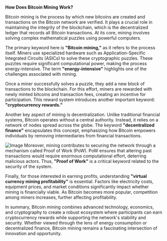 **How Does Bitcoin Mining Work?**

Bitcoin mining is the process by which new bitcoins are created and transactions on the Bitcoin network are verified. It plays a crucial role in maintaining the integrity of the blockchain, which is the decentralized ledger that records all Bitcoin transactions. At its core, mining involves solving complex mathematical puzzles using powerful computers.

The primary keyword here is **"Bitcoin mining,"** as it refers to the process itself. Miners use specialized hardware such as Application-Specific Integrated Circuits (ASICs) to solve these cryptographic puzzles. These puzzles require significant computational power, making the process energy-intensive. The term **"energy-intensive"** highlights one of the challenges associated with mining. 

Once a miner successfully solves a puzzle, they add a new block of transactions to the blockchain. For this effort, miners are rewarded with newly minted bitcoins and transaction fees, creating an incentive for participation. This reward system introduces another important keyword: **"cryptocurrency rewards."** 

Another key aspect of mining is decentralization. Unlike traditional financial systems, Bitcoin operates without a central authority. Instead, it relies on a network of nodes spread across the globe. The keyword **"decentralized finance"** encapsulates this concept, emphasizing how Bitcoin empowers individuals by removing intermediaries from financial transactions.


![Image](https://github.com/user-attachments/assets/31692037-0104-4703-abd1-696b6a7dd41b)
Moreover, mining contributes to securing the network through a mechanism called Proof of Work (PoW). PoW ensures that altering past transactions would require enormous computational effort, deterring malicious actors. Thus, **"Proof of Work"** is a critical keyword related to the security of the system.

Finally, for those interested in earning profits, understanding **"virtual currency mining profitability"** is essential. Factors like electricity costs, equipment prices, and market conditions significantly impact whether mining is financially viable. As Bitcoin becomes more popular, competition among miners increases, further affecting profitability.

In summary, Bitcoin mining combines advanced technology, economics, and cryptography to create a robust ecosystem where participants can earn cryptocurrency rewards while supporting the network's stability and security. Whether viewed through the lens of energy consumption or decentralized finance, Bitcoin mining remains a fascinating intersection of innovation and opportunity.